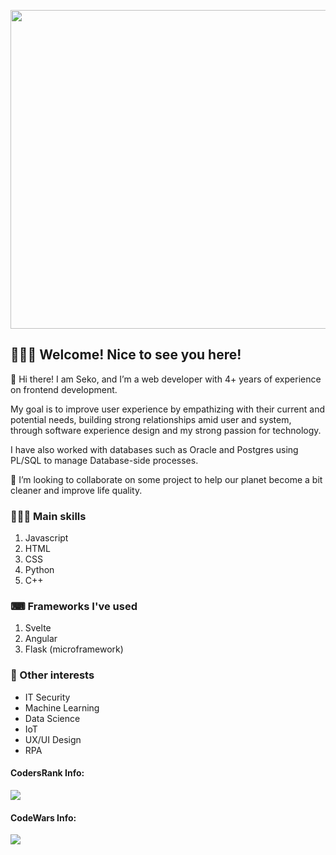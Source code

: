 [<img src="https://ik.imagekit.io/sekosolares/SekoSite/FB-Cover2_G34ySu9i6.png" width="510">](https://www.seko.dev)

## 🙋🏻‍♂️ Welcome! Nice to see you here!

🦉 Hi there! I am Seko, and I’m a web developer with 4+ years of experience on frontend development.

My goal is to improve user experience by empathizing with their current and potential needs, building strong relationships amid user and system, through software experience design and my strong passion for technology.

I have also worked with databases such as Oracle and Postgres using PL/SQL to manage Database-side processes.


👯 I’m looking to collaborate on some project to help our planet become a bit cleaner and improve life quality.


<!-- ⚙ I'm currently working on my own project: [Multi Asesorias y Tercerizacion - MAT](https://www.matgt.com), where I work as the main Web Developer of the website and the web app that we provide, aside of being the co-founder. -->


### 👨🏻‍💻 Main skills

1. Javascript
2. HTML
3. CSS
4. Python
5. C++


### ⌨ Frameworks I've used

1. Svelte
2. Angular
3. Flask (microframework)


### 🤔 Other interests

- IT Security
- Machine Learning
- Data Science
- IoT
- UX/UI Design
- RPA


#### CodersRank Info:
<img src="https://cr-skills-chart-widget.azurewebsites.net/api/api?username=sekosolares&height=100&skills=JavaScript,Python,C,C%2B%2B,Svelte">


#### CodeWars Info:
<img src="https://www.codewars.com/users/sekosolares/badges/large">

<!--
**sekosolares/sekosolares** is a ✨ _special_ ✨ repository because its `README.md` (this file) appears on your GitHub profile.

Here are some ideas to get you started:

- 🔭 I’m currently working on ...
- 🌱 I’m currently learning ...
- 👯 I’m looking to collaborate on ...
- 🤔 I’m looking for help with ...
- 💬 Ask me about ...
- 📫 How to reach me: ...
- 😄 Pronouns: ...
- ⚡ Fun fact: ...
-->

